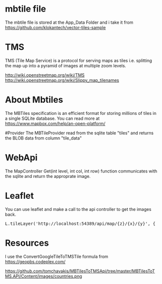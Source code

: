 # mbtile file
The mbtile file is stored at the App_Data Folder and i take it from 
https://github.com/klokantech/vector-tiles-sample
# TMS
TMS (Tile Map Service) is a protocol for serving maps as tiles i.e. splitting the map up into a pyramid of images at multiple zoom levels.

http://wiki.openstreetmap.org/wiki/TMS
http://wiki.openstreetmap.org/wiki/Slippy_map_tilenames

# About Mbtiles
The MBTiles specification is an efficient format for storing millions of tiles in a single SQLite database.
You can read more at https://www.mapbox.com/help/an-open-platform/

#Provider
The MBTileProvider read from the sqlite table "tiles" and returns the BLOB data from column "tile_data"

# WebApi
The MapController  Get(int level, int col, int row) function communicates with the sqlite and return the 
approprate image.

# Leaflet
You can use leaflet and make a call to the api controller to get the images back.     

<pre>
L.tileLayer('http://localhost:54389/api/map/{z}/{x}/{y}', { minZoom: 1, maxZoom: 6, opacity: 1 }).addTo(map);
</pre>

# Resources
I use the ConvertGoogleTileToTMSTile formula from
https://geopbs.codeplex.com/


https://github.com/tomchavakis/MBTilesToTMSApi/tree/master/MBTilesToTMS.API/Content/images/countries.png
